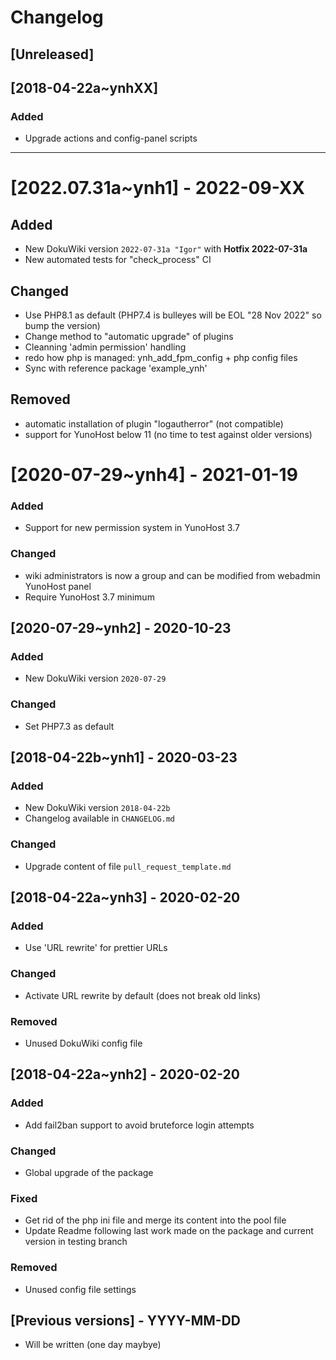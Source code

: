 # Changelog

## [Unreleased]

## [2018-04-22a~ynhXX]

### Added

- Upgrade actions and config-panel scripts

------------

# [2022.07.31a~ynh1] - 2022-09-XX

## Added

- New DokuWiki version `2022-07-31a "Igor"` with **Hotfix 2022-07-31a**
- New automated tests for "check_process" CI

## Changed

- Use PHP8.1 as default (PHP7.4 is bulleyes will be EOL "28 Nov 2022" so bump the version)
- Change method to "automatic upgrade" of plugins
- Cleanning 'admin permission' handling
- redo how php is managed: ynh_add_fpm_config + php config files
- Sync with reference package 'example_ynh'

## Removed

- automatic installation of plugin "logautherror" (not compatible)
- support for YunoHost below 11 (no time to test against older versions)

# [2020-07-29~ynh4] - 2021-01-19

### Added

- Support for new permission system in YunoHost 3.7

### Changed

- wiki administrators is now a group and can be modified from webadmin YunoHost panel
- Require YunoHost 3.7 minimum

## [2020-07-29~ynh2] - 2020-10-23

### Added

- New DokuWiki version `2020-07-29`

### Changed

- Set PHP7.3 as default

## [2018-04-22b~ynh1] - 2020-03-23

### Added

- New DokuWiki version `2018-04-22b`
- Changelog available in `CHANGELOG.md`

### Changed

- Upgrade content of file `pull_request_template.md`

## [2018-04-22a~ynh3] - 2020-02-20

### Added

- Use 'URL rewrite' for prettier URLs

### Changed

- Activate URL rewrite by default (does not break old links)

### Removed

- Unused DokuWiki config file

## [2018-04-22a~ynh2] - 2020-02-20

### Added

- Add fail2ban support to avoid bruteforce login attempts

### Changed

- Global upgrade of the package

### Fixed

- Get rid of the php ini file and merge its content into the pool file
- Update Readme following last work made on the package and current version in testing branch

### Removed

- Unused config file settings

## [Previous versions] - YYYY-MM-DD

- Will be written (one day maybye)
